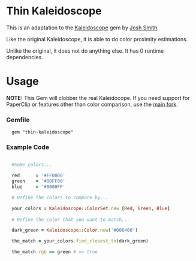 # Thin Kaleidoscope

This is an adaptation to the [Kaleidoscope](https://github.com/JoshSmith/kaleidoscope) gem by [Josh Smith](https://github.com/JoshSmith).

Like the original Kaleidoscope, it is able to do color proximity estimations.

Unlike the original, it does not do anything else. It has 0 runtime dependencies.

# Usage

**NOTE:** This Gem will clobber the real Kaleidocope. If you need support for PaperClip or features other than color comparison, use the [main fork](https://github.com/JoshSmith/kaleidoscope).

### Gemfile

```
  gem "thin-kaleidoscope"
```
### Example Code

```ruby

  #Some colors...

  red      = '#FF0000'
  green    = '#00FF00'
  blue     = '#0000FF'

  # Define the colors to compare by...

  your_colors = Kaleidoscope::ColorSet.new [Red, Green, Blue]
  
  # Define the color that you want to match...

  dark_green = Kaleidoscope::Color.new('#006400')

  the_match = your_colors.find_closest_to(dark_green)

  the_match.rgb == green # => true
```
